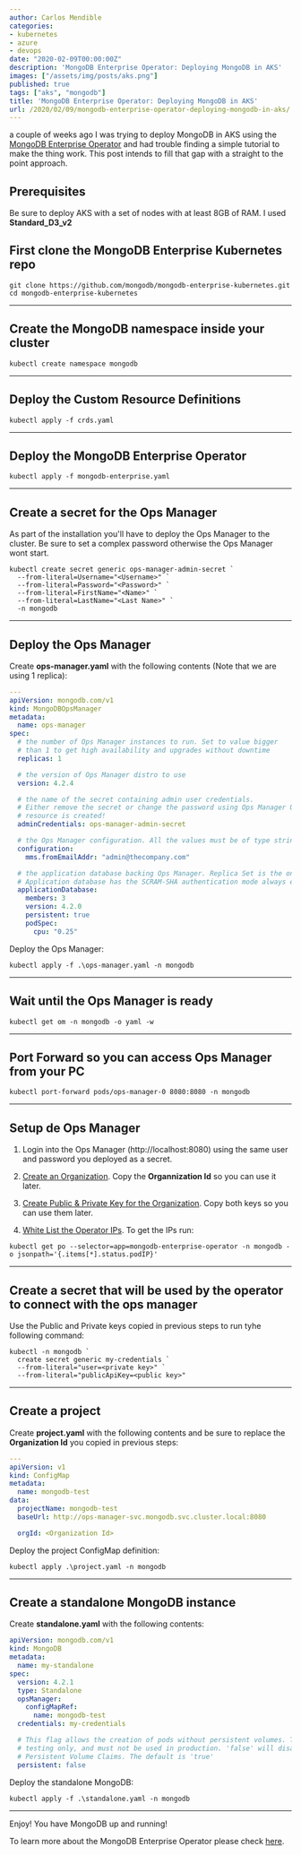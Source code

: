 ```yaml
---
author: Carlos Mendible
categories:
- kubernetes
- azure
- devops
date: "2020-02-09T00:00:00Z"
description: 'MongoDB Enterprise Operator: Deploying MongoDB in AKS'
images: ["/assets/img/posts/aks.png"]
published: true
tags: ["aks", "mongodb"]
title: 'MongoDB Enterprise Operator: Deploying MongoDB in AKS'
url: /2020/02/09/mongodb-enterprise-operator-deploying-mongodb-in-aks/
---
```


a couple of weeks ago I was trying to deploy MongoDB in AKS using the [MongoDB Enterprise Operator](https://docs.mongodb.com/kubernetes-operator/master/tutorial/install-k8s-operator/) and had trouble finding a simple tutorial to make the thing work. This post intends to fill that gap with a straight to the point approach.

## Prerequisites

Be sure to deploy AKS with a set of nodes with at least 8GB of RAM. I used **Standard_D3_v2**

## First clone the MongoDB Enterprise Kubernetes repo 

``` shell
git clone https://github.com/mongodb/mongodb-enterprise-kubernetes.git
cd mongodb-enterprise-kubernetes
```

---

## Create the MongoDB namespace inside your cluster

``` shell
kubectl create namespace mongodb
```

---

## Deploy the Custom Resource Definitions

``` shell
kubectl apply -f crds.yaml
```

---

## Deploy the MongoDB Enterprise Operator

``` shell
kubectl apply -f mongodb-enterprise.yaml
```

---

## Create a secret for the Ops Manager

As part of the installation you'll have to deploy the Ops Manager to the cluster. Be sure to set a complex password otherwise the Ops Manager wont start.

``` shell
kubectl create secret generic ops-manager-admin-secret `
  --from-literal=Username="<Username>" `
  --from-literal=Password="<Password>" `
  --from-literal=FirstName="<Name>" `
  --from-literal=LastName="<Last Name>" `
  -n mongodb
```

---

## Deploy the Ops Manager

Create **ops-manager.yaml** with the following contents (Note that we are using 1 replica):

``` yaml
---
apiVersion: mongodb.com/v1
kind: MongoDBOpsManager
metadata:
  name: ops-manager
spec:
  # the number of Ops Manager instances to run. Set to value bigger
  # than 1 to get high availability and upgrades without downtime
  replicas: 1

  # the version of Ops Manager distro to use
  version: 4.2.4

  # the name of the secret containing admin user credentials.
  # Either remove the secret or change the password using Ops Manager UI after the Ops Manager
  # resource is created!
  adminCredentials: ops-manager-admin-secret

  # the Ops Manager configuration. All the values must be of type string
  configuration:
    mms.fromEmailAddr: "admin@thecompany.com"

  # the application database backing Ops Manager. Replica Set is the only supported type
  # Application database has the SCRAM-SHA authentication mode always enabled
  applicationDatabase:
    members: 3
    version: 4.2.0
    persistent: true
    podSpec:
      cpu: "0.25"
```

Deploy the Ops Manager:

``` shell
kubectl apply -f .\ops-manager.yaml -n mongodb
```

---

## Wait until the Ops Manager is ready

``` shell
kubectl get om -n mongodb -o yaml -w
```

---

## Port Forward so you can access Ops Manager from your PC

``` shell
kubectl port-forward pods/ops-manager-0 8080:8080 -n mongodb
```

---

## Setup de Ops Manager

1. Login into the Ops Manager (http://localhost:8080) using the same user and password you deployed as a secret.

2. [Create an Organization](http://docs.opsmanager.mongodb.com/current/tutorial/manage-organizations/). Copy the **Organnization Id** so you can use it later.

3. [Create Public & Private Key for the Organization](https://docs.opsmanager.mongodb.com/rapid/tutorial/configure-public-api-access/#configure-public-api-access). Copy both keys so you can use them later.

4. [White List the Operator IPs](https://docs.opsmanager.mongodb.com/rapid/tutorial/configure-public-api-access/#create-org-app-api-key). To get the IPs run:

``` shell
kubectl get po --selector=app=mongodb-enterprise-operator -n mongodb -o jsonpath='{.items[*].status.podIP}'
```

---

## Create a secret that will be used by the operator to connect with the ops manager

Use the Public and Private keys copied in previous steps to run tyhe following command:

``` shell
kubectl -n mongodb `
  create secret generic my-credentials `
  --from-literal="user=<private key>" `
  --from-literal="publicApiKey=<public key>"
```

---

## Create a project

Create **project.yaml** with the following contents and be sure to replace the **Organization Id** you copied in previous steps:

``` yaml
---
apiVersion: v1
kind: ConfigMap
metadata:
  name: mongodb-test
data:
  projectName: mongodb-test
  baseUrl: http://ops-manager-svc.mongodb.svc.cluster.local:8080

  orgId: <Organization Id>
```

Deploy the project ConfigMap definition:

``` shell
kubectl apply .\project.yaml -n mongodb
```

---

## Create a standalone MongoDB instance

Create **standalone.yaml** with the following contents:

``` yaml
apiVersion: mongodb.com/v1
kind: MongoDB
metadata:
  name: my-standalone
spec:
  version: 4.2.1
  type: Standalone
  opsManager:
    configMapRef:
      name: mongodb-test
  credentials: my-credentials

  # This flag allows the creation of pods without persistent volumes. This is for
  # testing only, and must not be used in production. 'false' will disable
  # Persistent Volume Claims. The default is 'true'
  persistent: false
```

Deploy the standalone MongoDB:

``` shell
kubectl apply -f .\standalone.yaml -n mongodb
```

---

Enjoy! You have MongoDB up and running!

To learn more about the MongoDB Enterprise Operator please check [here](https://docs.mongodb.com/kubernetes-operator/master/tutorial/install-k8s-operator/).